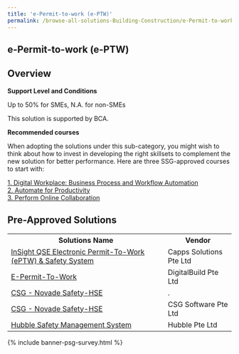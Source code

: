 ```yaml
---
title: 'e-Permit-to-work (e-PTW)'
permalink: /browse-all-solutions-Building-Construction/e-Permit-to-work--e-PTW-
---
```


## e-Permit-to-work (e-PTW)
## Overview

**Support Level and Conditions**

Up to 50% for SMEs, N.A. for non-SMEs

This solution is supported by BCA.

**Recommended courses**

When adopting the solutions under this sub-category, you might wish to think about how to invest in developing the right skillsets to complement the new solution for better performance. Here are three SSG-approved courses to start with:

<a href='https://skillsfuture.gobusiness.gov.sg/course-directory/courses/TGS-2022014140'  target='_blank' rel='noopener'>1. Digital Workplace: Business Process and Workflow Automation</a><br>
<a href='https://skillsfuture.gobusiness.gov.sg/course-directory/courses/TGS-2019501631'  target='_blank' rel='noopener'>2. Automate for Productivity </a><br>
<a href='https://skillsfuture.gobusiness.gov.sg/course-directory/courses/TGS-2020506177'  target='_blank' rel='noopener'>3. Perform Online Collaboration</a><br>

## Pre-Approved Solutions

<table>
<tr>
<th style='width: auto;'><b>Solutions Name</b></th>
<th style='width: 30%;'><b>Vendor</b></th>
</tr>
<tr>
<td><a href='/productivity-solutions-grant/solutionrepo/201114849R-InSght-QSE-Elctronc-PrmtToWork-PTW-&-Sfty-Systm-BC' target='_blank'>InSight QSE Electronic Permit-To-Work (ePTW) & Safety System</a><br></td>
<td>Capps Solutions Pte Ltd</td>
</tr>
<tr>
<td><a href='/productivity-solutions-grant/solutionrepo/202015121Z-EPrmtToWork-BC' target='_blank'>E-Permit-To-Work</a><br></td>
<td>DigitalBuild Pte Ltd</td>
</tr>
<tr>
<td><a href='/productivity-solutions-grant/solutionrepo/201600202R-CSG-Novd-SftyHSE-BC' target='_blank'>CSG - Novade Safety-HSE</a><br></td>
<td>.</td>
</tr>
<tr>
<td><a href='/productivity-solutions-grant/solutionrepo/201600202R-CSG-Novd-SftyHSE-BC' target='_blank'>CSG - Novade Safety-HSE</a><br></td>
<td>CSG Software Pte Ltd</td>
</tr>
<tr>
<td><a href='/productivity-solutions-grant/solutionrepo/201606906Z-Hubbl-Sfty-MGT-Systm-BC' target='_blank'>Hubble Safety Management System</a><br></td>
<td>Hubble Pte Ltd</td>
</tr>
</table>

{% include banner-psg-survey.html %}
